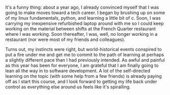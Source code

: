 It's a funny thing: about a year ago, I already convinced myself that I was going to make moves toward a tech career. I began by brushing up on some of my linux fundamentals, python, and learning a little bit of c. Soon, I was carrying my inexpensive refurbished laptop around with me so I could keep working on the material between shifts at the French Quarter restaurant where I was working. Soon thereafter, I was, well, no longer working in a restaurant (nor were most of my friends and colleagues).

Turns out, my instincts were right, but world-historical events conspired to put a fire under me and get me to commit to the path of learning at perhaps a slightly different pace than I had previously intended. As awful and painful as this year has been for everyone, I am grateful that I am finally going to lean all the way in to software development. A lot of the self-directed learning on the topic (with some help from a few friends) is already paying off as I start this course, and I look forward to getting my life back under control as everything else around us feels like it's spiralling.
